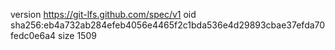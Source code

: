 version https://git-lfs.github.com/spec/v1
oid sha256:eb4a732ab284efeb4056e4465f2c1bda536e4d29893cbae37efda70fedc0e6a4
size 1509
